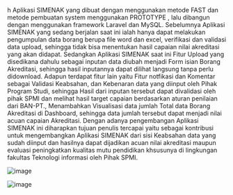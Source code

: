 h Aplikasi SIMENAK yang dibuat dengan menggunakan metode FAST dan metode pembuatan system menggunakan PROTOTYPE , lalu dibangun dengan menggunakan framework Laravel dan MySQL.
Sebelumnya Aplikasi SIMENAK yang sedang berjalan saat ini ialah hanya dapat melakukan pengumpulan data borang berupa file word dan excel, verifikasi dan validasi data upload, sehingga tidak bisa menentukan hasil capaian nilai akreditasi yang akan didapat. Sedangkan Aplikasi SIMENAK saat ini Fitur Upload yang disedikana dahulu sebagai inputan data diubah menjadi Form isian Borang Akreditasi, sehingga hasil inputannya dapat dilihat langsung tanpa perlu didownload. Adapun terdapat fitur lain yaitu Fitur notfikasi dan Komentar sebagai Validasi Keabsahan, dan Kebenaran data yang diinput oleh Pihak Program Studi, sehingga Hasil dari inputan tersebut dapat divalidasi oleh pihak SPMI dan melihat hasil target capaian berdasarkan aturan penilaian dari BAN-PT., Menambahkan Visualisasi data jumlah Total data Borang Akreditasi di Dashboard, sehingga data jumlah tersebut dapat menjadi nilai acuan capaian Akreditasi. Dengan adanya pengembangan Aplikasi SIMENAK ini diharapkan tujuan penulis tercapai yaitu sebagai kontribusi untuk mengembangkan Aplikasi SIMENAK dari sisi Keabsahan data yang sudah diinput dan hasilnya dapat dijadikan acuan nilai akreditasi maupun evaluasi peningkatkan kualitas mutu pendidikan khsusunya di lingkungan fakultas Teknologi informasi oleh Pihak SPMI.

![image](https://user-images.githubusercontent.com/77578230/150719695-7eb901ad-5c1d-49c2-9dad-a137db378dde.png)

![image](https://user-images.githubusercontent.com/77578230/150719820-d9488686-ef51-4c7e-a59c-4dcdaca72ee9.png)

